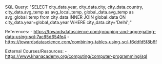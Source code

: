 SQL Query: "SELECT city_data.year, city_data.city, city_data.country, city_data.avg_temp as avg_local_temp, global_data.avg_temp as avg_global_temp
from city_data
INNER JOIN global_data 
ON city_data.year=global_data.year
WHERE city_data.city='Delhi';"

References:
    - https://towardsdatascience.com/grouping-and-aggregating-data-using-sql-7ac85d654fe4
    - https://towardsdatascience.com/combining-tables-using-sql-f6ddfd5f8b6f

External Courses/Resources:
    - https://www.khanacademy.org/computing/computer-programming/sql